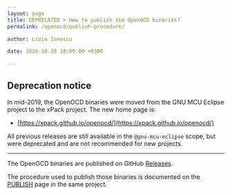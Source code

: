 ```yaml
---
layout: page
title: DEPRECATED > How to publish the OpenOCD binaries?
permalink: /openocd/publish-procedure/

author: Liviu Ionescu

date: 2016-10-28 18:09:00 +0300

---
```


## Deprecation notice

In mid-2019, the OpenOCD binaries were moved from the GNU MCU Eclipse
project to the xPack project. The new home page is:

* [https://xpack.github.io/openocd/](https://xpack.github.io/openocd/)

All previous releases are still available in the `@gnu-mcu-eclipse` scope,
but were deprecated and are not recommended for new projects.

___

The OpenOCD binaries are published on GitHub  [Releases](https://github.com/gnu-mcu-eclipse/openocd/releases).

The procedure used to publish those binaries is documented on the [PUBLISH](https://github.com/gnu-mcu-eclipse/openocd/blob/gnu-mcu-eclipse-dev/PUBLISH.md) page in the same project.
